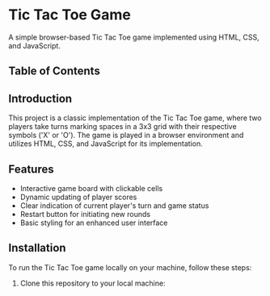 # Tic Tac Toe Game

A simple browser-based Tic Tac Toe game implemented using HTML, CSS, and JavaScript.

## Table of Contents


## Introduction

This project is a classic implementation of the Tic Tac Toe game, where two players take turns marking spaces in a 3x3 grid with their respective symbols ('X' or 'O'). The game is played in a browser environment and utilizes HTML, CSS, and JavaScript for its implementation.

## Features

- Interactive game board with clickable cells
- Dynamic updating of player scores
- Clear indication of current player's turn and game status
- Restart button for initiating new rounds
- Basic styling for an enhanced user interface

## Installation

To run the Tic Tac Toe game locally on your machine, follow these steps:

1. Clone this repository to your local machine:

